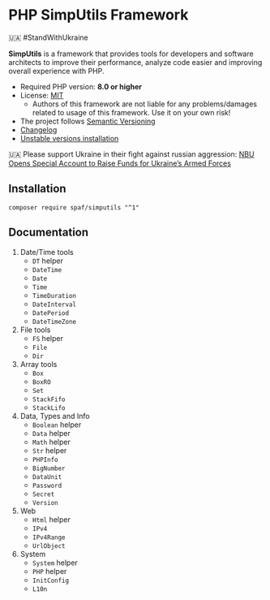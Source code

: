 # PHP SimpUtils Framework

:ukraine: #StandWithUkraine

**SimpUtils** is a framework that provides tools for developers and software architects 
to improve their performance, analyze code easier and improving overall experience with PHP.

* Required PHP version: **8.0 or higher**
* License: [MIT](LICENSE)
  * Authors of this framework are not liable for any problems/damages related to usage
    of this framework. Use it on your own risk!
* The project follows [Semantic Versioning](https://semver.org)
* [Changelog](docs/changelog.md)
* [Unstable versions installation](docs/unstable-versions-installation.md)

:ukraine: Please support Ukraine in their fight against russian aggression: 
[NBU Opens Special Account to Raise Funds for Ukraine’s Armed Forces](https://bank.gov.ua/en/news/all/natsionalniy-bank-vidkriv-spetsrahunok-dlya-zboru-koshtiv-na-potrebi-armiyi)

## Installation

```shell
composer require spaf/simputils "^1"
```

## Documentation

1. Date/Time tools
   * `DT` helper
   * `DateTime`
   * `Date`
   * `Time`
   * `TimeDuration`
   * `DateInterval`
   * `DatePeriod`
   * `DateTimeZone`
2. File tools
   * `FS` helper
   * `File`
   * `Dir`
3. Array tools
   * `Box`
   * `BoxRO`
   * `Set`
   * `StackFifo`
   * `StackLifo`
4. Data, Types and Info
   * `Boolean` helper
   * `Data` helper
   * `Math` helper
   * `Str` helper
   * `PHPInfo`
   * `BigNumber`
   * `DataUnit`
   * `Password`
   * `Secret`
   * `Version`
5. Web
   * `Html` helper
   * `IPv4`
   * `IPv4Range`
   * `UrlObject`
6. System
   * `System` helper
   * `PHP` helper
   * `InitConfig`
   * `L10n`
